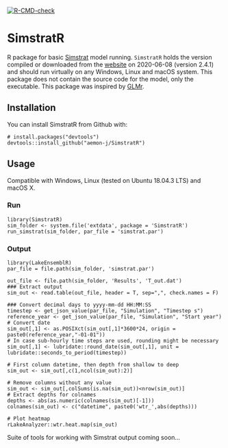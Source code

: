 <!-- badges: start -->
  [![R-CMD-check](https://github.com/tadhg-moore/SimstratR/workflows/R-CMD-check/badge.svg)](https://github.com/tadhg-moore/SimstratR/actions)
  <!-- badges: end -->

SimstratR
====


R package for basic [Simstrat](https://github.com/Eawag-AppliedSystemAnalysis/Simstrat) model running. `SimstratR` holds the version compiled or downloaded from the [website](https://github.com/Eawag-AppliedSystemAnalysis/Simstrat/releases) on 2020-06-08 (version 2.4.1) and should run virtually on any Windows, Linux and macOS system.  This package does not contain the source code for the model, only the executable. This package was inspired by [GLMr](https://github.com/GLEON/GLMr).

## Installation

You can install SimstratR from Github with:

```{r gh-installation, eval = FALSE}
# install.packages("devtools")
devtools::install_github("aemon-j/SimstratR")
```
## Usage
Compatible with Windows, Linux (tested on Ubuntu 18.04.3 LTS) and macOS X.

### Run

```{r example, eval=FALSE}
library(SimstratR)
sim_folder <- system.file('extdata', package = 'SimstratR')
run_simstrat(sim_folder, par_file = 'simstrat.par')
```

### Output
```{r example, eval = FALSE}
library(LakeEnsemblR)
par_file = file.path(sim_folder, 'simstrat.par')

out_file <- file.path(sim_folder, 'Results', 'T_out.dat')
### Extract output
sim_out <- read.table(out_file, header = T, sep=",", check.names = F)

### Convert decimal days to yyyy-mm-dd HH:MM:SS
timestep <- get_json_value(par_file, "Simulation", "Timestep s")
reference_year <- get_json_value(par_file, "Simulation", "Start year")
# Convert date
sim_out[,1] <- as.POSIXct(sim_out[,1]*3600*24, origin = paste0(reference_year,"-01-01"))
# In case sub-hourly time steps are used, rounding might be necessary
sim_out[,1] <- lubridate::round_date(sim_out[,1], unit = lubridate::seconds_to_period(timestep))

# First column datetime, then depth from shallow to deep
sim_out <- sim_out[,c(1,ncol(sim_out):2)]

# Remove columns without any value
sim_out <- sim_out[,colSums(is.na(sim_out))<nrow(sim_out)]
# Extract depths for colnames
depths <- abs(as.numeric(colnames(sim_out)[-1]))
colnames(sim_out) <- c("datetime", paste0('wtr_',abs(depths)))

# Plot heatmap 
rLakeAnalyzer::wtr.heat.map(sim_out)

```

Suite of tools for working with Simstrat output coming soon...
